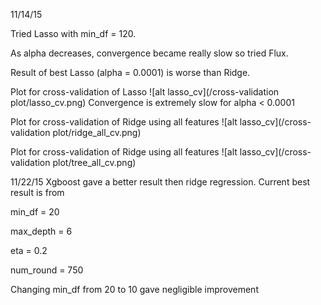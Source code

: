 11/14/15

Tried Lasso with min_df = 120.

As alpha decreases, convergence became really slow so tried Flux.

Result of best Lasso (alpha = 0.0001) is worse than Ridge.

Plot for cross-validation of Lasso
![alt lasso_cv](/cross-validation plot/lasso_cv.png)
Convergence is extremely slow for alpha < 0.0001

Plot for cross-validation of Ridge using all features
![alt lasso_cv](/cross-validation plot/ridge_all_cv.png)

Plot for cross-validation of Ridge using all features
![alt lasso_cv](/cross-validation plot/tree_all_cv.png)


11/22/15
Xgboost gave a better result then ridge regression. Current best result is from

min_df = 20

max_depth = 6

eta = 0.2

num_round = 750

Changing min_df from 20 to 10 gave negligible improvement

